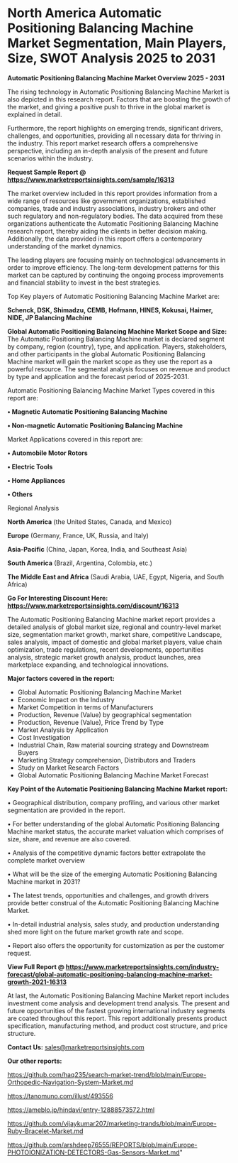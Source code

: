 # North America Automatic Positioning Balancing Machine Market Segmentation, Main Players, Size, SWOT Analysis 2025 to 2031

<Strong> Automatic Positioning Balancing Machine Market Overview 2025 - 2031</strong>

The rising technology in Automatic Positioning Balancing Machine Market is also depicted in this research report. Factors that are boosting the growth of the market, and giving a positive push to thrive in the global market is explained in detail.

Furthermore, the report highlights on emerging trends, significant drivers, challenges, and opportunities, providing all necessary data for thriving in the industry. This report market research offers a comprehensive perspective, including an in-depth analysis of the present and future scenarios within the industry.

<strong>Request Sample Report @ <a href=https://www.marketreportsinsights.com/sample/16313>https://www.marketreportsinsights.com/sample/16313</a></strong>

The market overview included in this report provides information from a wide range of resources like government organizations, established companies, trade and industry associations, industry brokers and other such regulatory and non-regulatory bodies. The data acquired from these organizations authenticate the Automatic Positioning Balancing Machine research report, thereby aiding the clients in better decision making. Additionally, the data provided in this report offers a contemporary understanding of the market dynamics.

The leading players are focusing mainly on technological advancements in order to improve efficiency. The long-term development patterns for this market can be captured by continuing the ongoing process improvements and financial stability to invest in the best strategies.

Top Key players of Automatic Positioning Balancing Machine Market are:

<strong>Schenck, DSK, Shimadzu, CEMB, Hofmann, HINES, Kokusai, Haimer, NIDE, JP Balancing Machine</strong>

<strong><b>Global Automatic Positioning Balancing Machine Market Scope and Size:</b></strong>
The Automatic Positioning Balancing Machine market is declared segment by company, region (country), type, and application. Players, stakeholders, and other participants in the global Automatic Positioning Balancing Machine market will gain the market scope as they use the report as a powerful resource. The segmental analysis focuses on revenue and product by type and application and the forecast period of 2025-2031.

Automatic Positioning Balancing Machine Market Types covered in this report are:

<strong>• Magnetic Automatic Positioning Balancing Machine

• Non-magnetic Automatic Positioning Balancing Machine</strong>

Market Applications covered in this report are:

<strong>• Automobile Motor Rotors

• Electric Tools

• Home Appliances

• Others</strong> 

Regional Analysis

<strong>North America</strong> (the United States, Canada, and Mexico)

<strong>Europe</strong> (Germany, France, UK, Russia, and Italy)

<strong>Asia-Pacific</strong> (China, Japan, Korea, India, and Southeast Asia)

<strong>South America</strong> (Brazil, Argentina, Colombia, etc.)

<strong>The Middle East and Africa</strong> (Saudi Arabia, UAE, Egypt, Nigeria, and South Africa)

<strong>Go For Interesting Discount Here: <a href=https://www.marketreportsinsights.com/discount/16313>https://www.marketreportsinsights.com/discount/16313</a></strong>

The Automatic Positioning Balancing Machine market report provides a detailed analysis of global market size, regional and country-level market size, segmentation market growth, market share, competitive Landscape, sales analysis, impact of domestic and global market players, value chain optimization, trade regulations, recent developments, opportunities analysis, strategic market growth analysis, product launches, area marketplace expanding, and technological innovations.

<strong><b>Major factors covered in the report:</b></strong>
<ul>
  <li>Global Automatic Positioning Balancing Machine Market </li>
  <li>Economic Impact on the Industry</li>
  <li>Market Competition in terms of Manufacturers</li>
  <li>Production, Revenue (Value) by geographical segmentation</li>
  <li>Production, Revenue (Value), Price Trend by Type</li>
  <li>Market Analysis by Application</li>
  <li>Cost Investigation</li>
  <li>Industrial Chain, Raw material sourcing strategy and Downstream Buyers</li>
  <li>Marketing Strategy comprehension, Distributors and Traders</li>
  <li>Study on Market Research Factors</li>
  <li>Global Automatic Positioning Balancing Machine Market Forecast</li>
</ul>

<strong><b>Key Point of the Automatic Positioning Balancing Machine Market report:</b></strong>

• Geographical distribution, company profiling, and various other market segmentation are provided in the report.

• For better understanding of the global Automatic Positioning Balancing Machine market status, the accurate market valuation which comprises of size, share, and revenue are also covered.

• Analysis of the competitive dynamic factors better extrapolate the complete market overview

• What will be the size of the emerging Automatic Positioning Balancing Machine market in 2031?

• The latest trends, opportunities and challenges, and growth drivers provide better construal of the Automatic Positioning Balancing Machine Market.

• In-detail industrial analysis, sales study, and production understanding shed more light on the future market growth rate and scope.

• Report also offers the opportunity for customization as per the customer request.

<strong><b>View Full Report @ <a href=https://www.marketreportsinsights.com/industry-forecast/global-automatic-positioning-balancing-machine-market-growth-2021-16313>https://www.marketreportsinsights.com/industry-forecast/global-automatic-positioning-balancing-machine-market-growth-2021-16313</a></b></strong>


At last, the Automatic Positioning Balancing Machine Market report includes investment come analysis and development trend analysis. The present and future opportunities of the fastest growing international industry segments are coated throughout this report. This report additionally presents product specification, manufacturing method, and product cost structure, and price structure.

<strong>Contact Us:</strong>
sales@marketreportsinsights.com

<strong>Our other reports:</strong>

<a href=https://github.com/haq235/search-market-trend/blob/main/Europe-Orthopedic-Navigation-System-Market.md>https://github.com/haq235/search-market-trend/blob/main/Europe-Orthopedic-Navigation-System-Market.md</a>

<a href=https://tanomuno.com/illust/493556>https://tanomuno.com/illust/493556</a>

<a href=https://ameblo.jp/hindavi/entry-12888573572.html>https://ameblo.jp/hindavi/entry-12888573572.html</a>

<a href=https://github.com/vijaykumar207/marketing-trands/blob/main/Europe-Ruby-Bracelet-Market.md>https://github.com/vijaykumar207/marketing-trands/blob/main/Europe-Ruby-Bracelet-Market.md</a>

<a href=https://github.com/arshdeep76555/REPORTS/blob/main/Europe-PHOTOIONIZATION-DETECTORS-Gas-Sensors-Market.md>https://github.com/arshdeep76555/REPORTS/blob/main/Europe-PHOTOIONIZATION-DETECTORS-Gas-Sensors-Market.md</a>"
